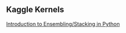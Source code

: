 ## Kaggle Kernels

[Introduction to Ensembling/Stacking in Python](https://www.kaggle.com/arthurtok/introduction-to-ensembling-stacking-in-python)
